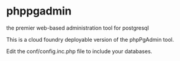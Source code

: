 # phppgadmin
the premier web-based administration tool for postgresql

This is a cloud foundry deployable version of the phpPgAdmin tool.

Edit the conf/config.inc.php file to include your databases.
